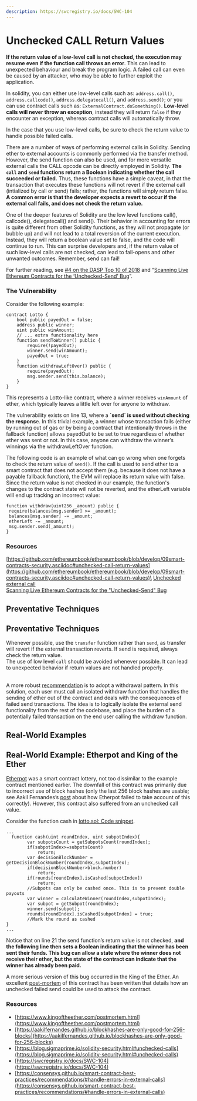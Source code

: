 ```yaml
---
description: https://swcregistry.io/docs/SWC-104
---
```


# Unchecked CALL Return Values

**If the return value of a low-level call is not checked, the execution may resume even if the function call throws an error**. This can lead to unexpected behaviour and break the program logic. A failed call can even be caused by an attacker, who may be able to further exploit the application.

In solidity, you can either use low-level calls such as: `address.call()`, `address.callcode()`, `address.delegatecall()`, and `address.send()`; or you can use contract calls such as: `ExternalContract.doSomething()`. **Low-level calls will never throw an exception**, instead they will return `false` if they encounter an exception, whereas contract calls will automatically throw.

In the case that you use low-level calls, be sure to check the return value to handle possible failed calls.

There are a number of ways of performing external calls in Solidity. Sending ether to external accounts is commonly performed via the transfer method. However, the send function can also be used, and for more versatile external calls the CALL opcode can be directly employed in Solidity. **The `call` and `send` functions return a Boolean indicating whether the call succeeded or failed.** Thus, these functions have a simple caveat, in that the transaction that executes these functions will not revert if the external call (intialized by call or send) fails; rather, the functions will simply return false. **A common error is that the developer expects a revert to occur if the external call fails, and does not check the return value.**

One of the deeper features of Solidity are the low level functions call(), callcode(), delegatecall() and send(). Their behavior in accounting for errors is quite different from other Solidity functions, as they will not propagate (or bubble up) and will not lead to a total reversion of the current execution. Instead, they will return a boolean value set to false, and the code will continue to run. This can surprise developers and, if the return value of such low-level calls are not checked, can lead to fail-opens and other unwanted outcomes. Remember, send can fail!

For further reading, see [#4 on the DASP Top 10 of 2018](http://www.dasp.co/#item-4) and “[Scanning Live Ethereum Contracts for the ‘Unchecked-Send’ Bug](http://bit.ly/2RnS1vA)”.

### The Vulnerability

Consider the following example:

```solidity
contract Lotto {
    bool public payedOut = false;
    address public winner;
    uint public winAmount;
    // ... extra functionality here
    function sendToWinner() public {
        require(!payedOut);
        winner.send(winAmount);
        payedOut = true;
    }
    function withdrawLeftOver() public {
        require(payedOut);
        msg.sender.send(this.balance);
    }
}
```

This represents a Lotto-like contract, where a winner receives `winAmount` of ether, which typically leaves a little left over for anyone to withdraw.

The vulnerability exists on line 13, where a **\`send\` is used without checking the respons**e. In this trivial example, a winner whose transaction fails (either by running out of gas or by being a contract that intentionally throws in the fallback function) allows payedOut to be set to true regardless of whether ether was sent or not. In this case, anyone can withdraw the winner’s winnings via the withdrawLeftOver function.

The following code is an example of what can go wrong when one forgets to check the return value of `send()`. If the call is used to send ether to a smart contract that does not accept them (e.g. because it does not have a payable fallback function), the EVM will replace its return value with false. Since the return value is not checked in our example, the function's changes to the contract state will not be reverted, and the etherLeft variable will end up tracking an incorrect value:

```solidity
function withdraw(uint256 _amount) public {
 require(balances[msg.sender] >= _amount);
 balances[msg.sender] -= _amount;
 etherLeft -= _amount;
 msg.sender.send(_amount);
}
```

### Resources

[https://github.com/ethereumbook/ethereumbook/blob/develop/09smart-contracts-security.asciidoc#unchecked-call-return-values](https://github.com/ethereumbook/ethereumbook/blob/develop/09smart-contracts-security.asciidoc#unchecked-call-return-values)\
[Unchecked external call](https://github.com/trailofbits/not-so-smart-contracts/tree/master/unchecked\_external\_call)\
[Scanning Live Ethereum Contracts for the "Unchecked-Send" Bug](http://hackingdistributed.com/2016/06/16/scanning-live-ethereum-contracts-for-bugs/)

## Preventative Techniques

## Preventative Techniques

Whenever possible, use the `transfer` function rather than `send`, as transfer will revert if the external transaction reverts. If send is required, always check the return value.\
The use of low level `call` should be avoided whenever possible. It can lead to unexpected behavior if return values are not handled properly.

\
A more robust [recommendation](http://bit.ly/2CSdF7y) is to adopt a withdrawal pattern. In this solution, each user must call an isolated withdraw function that handles the sending of ether out of the contract and deals with the consequences of failed send transactions. The idea is to logically isolate the external send functionality from the rest of the codebase, and place the burden of a potentially failed transaction on the end user calling the withdraw function.

## Real-World Examples

## Real-World Example: Etherpot and King of the Ether

[Etherpot](http://bit.ly/2OfHalK) was a smart contract lottery, not too dissimilar to the example contract mentioned earlier. The downfall of this contract was primarily due to incorrect use of block hashes (only the last 256 block hashes are usable; see Aakil Fernandes’s [post](http://bit.ly/2Jpzf4x) about how Etherpot failed to take account of this correctly). However, this contract also suffered from an unchecked call value.

Consider the function cash in [lotto.sol: Code snippet](https://github.com/ethereumbook/ethereumbook/blob/develop/09smart-contracts-security.asciidoc#lotto\_security).

```solidity
...
  function cash(uint roundIndex, uint subpotIndex){
        var subpotsCount = getSubpotsCount(roundIndex);
        if(subpotIndex>=subpotsCount)
            return;
        var decisionBlockNumber = getDecisionBlockNumber(roundIndex,subpotIndex);
        if(decisionBlockNumber>block.number)
            return;
        if(rounds[roundIndex].isCashed[subpotIndex])
            return;
        //Subpots can only be cashed once. This is to prevent double payouts
        var winner = calculateWinner(roundIndex,subpotIndex);
        var subpot = getSubpot(roundIndex);
        winner.send(subpot);
        rounds[roundIndex].isCashed[subpotIndex] = true;
        //Mark the round as cashed
}
...
```

Notice that on line 21 the send function’s return value is not checked, **and the following line then sets a Boolean indicating that the winner has been sent their funds. This bug can allow a state where the winner does not receive their ether, but the state of the contract can indicate that the winner has already been paid.**

A more serious version of this bug occurred in the King of the Ether. An excellent [post-mortem](https://www.kingoftheether.com/postmortem.html) of this contract has been written that details how an unchecked failed send could be used to attack the contract.

### Resources

* [https://www.kingoftheether.com/postmortem.html](https://www.kingoftheether.com/postmortem.html)
* [https://aakilfernandes.github.io/blockhashes-are-only-good-for-256-blocks](https://aakilfernandes.github.io/blockhashes-are-only-good-for-256-blocks)
* [https://blog.sigmaprime.io/solidity-security.html#unchecked-calls](https://blog.sigmaprime.io/solidity-security.html#unchecked-calls)
* [https://swcregistry.io/docs/SWC-104](https://swcregistry.io/docs/SWC-104)
* [https://consensys.github.io/smart-contract-best-practices/recommendations/#handle-errors-in-external-calls](https://consensys.github.io/smart-contract-best-practices/recommendations/#handle-errors-in-external-calls)
